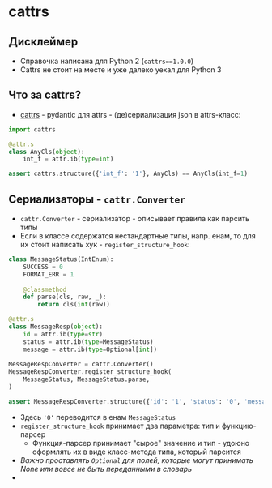 # cattrs
## Дисклеймер
- Справочка написана для Python 2 (`cattrs==1.0.0`)
- Cattrs не стоит на месте и уже далеко уехал для Python 3

## Что за cattrs?
- [cattrs](https://github.com/python-attrs/cattrs) - pydantic для attrs - (де)сериализация json в attrs-класс:
```python
import cattrs

@attr.s
class AnyCls(object):
    int_f = attr.ib(type=int)

assert cattrs.structure({'int_f': '1'}, AnyCls) == AnyCls(int_f=1)
```

## Сериализаторы - `cattr.Converter`
- `cattr.Converter` - сериализатор - описывает правила как парсить типы
- Если в классе содержатся нестандартные типы, напр.  енам, то для их стоит написать хук - `register_structure_hook`:
```python
class MessageStatus(IntEnum):  
    SUCCESS = 0  
    FORMAT_ERR = 1  
  
    @classmethod  
    def parse(cls, raw, _):  
        return cls(int(raw))

@attr.s  
class MessageResp(object):  
    id = attr.ib(type=str)  
    status = attr.ib(type=MessageStatus)  
    message = attr.ib(type=Optional[int])  
  
MessageRespConverter = cattr.Converter()  
MessageRespConverter.register_structure_hook(  
    MessageStatus, MessageStatus.parse,  
)

assert MessageRespConverter.structure({'id': '1', 'status': '0', 'message': None}, MessageResp) == MessageResp(id='1', status=MessageStatus.SUCCESS, message=None)
```
- Здесь `'0'` переводится в енам `MessageStatus`
- `register_structure_hook` принимает два параметра: тип и функцию-парсер
    - Функция-парсер принимает "сырое" значение и тип - удоюно оформлять их в виде класс-метода типа, который парсится
- *Важно проставлять `Optional` для полей, которые могут принимать None или вовсе не  быть переданными в словарь*
- 